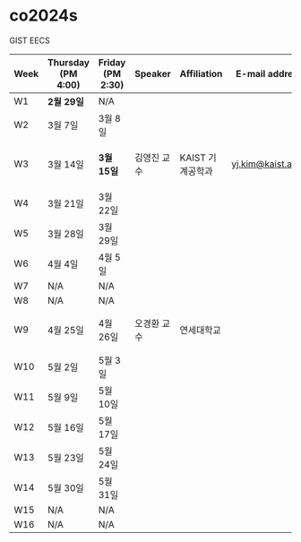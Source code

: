 # co2024s

GIST EECS

|Week|Thursday (PM 4:00)|Friday (PM 2:30)|Speaker|Affiliation|E-mail address|Title|Host|Language|Remark|
|---|---|---|---|---|---|---|---|---|---|
|W1|**2월 29일**|N/A|
|W2|3월 7일|3월 8일|
|W3|3월 14일|**3월 15일**|김영진 교수|KAIST 기계공학과|yj.kim@kaist.ac.kr|Ultrafast Photonics for Ultra-Precision|정현호 교수|영어
|W4|3월 21일|3월 22일|
|W5|3월 28일|3월 29일|
|W6|4월 4일|4월 5일|
|W7|N/A|N/A|
|W8|N/A|N/A|
|W9|4월 25일|4월 26일|오경환 교수|연세대학교| |TBD|이병하 교수|영어|
|W10|5월 2일|5월 3일|
|W11|5월 9일|5월 10일|
|W12|5월 16일|5월 17일|
|W13|5월 23일|5월 24일|
|W14|5월 30일|5월 31일|
|W15|N/A|N/A|
|W16|N/A|N/A|
